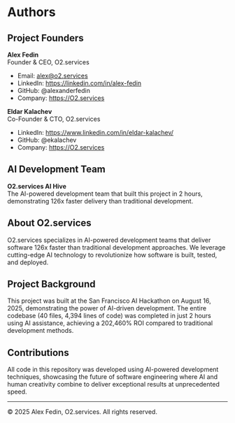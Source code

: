 # Authors

## Project Founders

**Alex Fedin**  
Founder & CEO, O2.services  
- Email: alex@o2.services
- LinkedIn: https://linkedin.com/in/alex-fedin
- GitHub: @alexanderfedin
- Company: https://O2.services

**Eldar Kalachev**  
Co-Founder & CTO, O2.services  
- LinkedIn: https://www.linkedin.com/in/eldar-kalachev/
- GitHub: @ekalachev
- Company: https://O2.services

## AI Development Team

**O2.services AI Hive**  
The AI-powered development team that built this project in 2 hours, demonstrating 126x faster delivery than traditional development.

## About O2.services

O2.services specializes in AI-powered development teams that deliver software 126x faster than traditional development approaches. We leverage cutting-edge AI technology to revolutionize how software is built, tested, and deployed.

## Project Background

This project was built at the San Francisco AI Hackathon on August 16, 2025, demonstrating the power of AI-driven development. The entire codebase (40 files, 4,394 lines of code) was completed in just 2 hours using AI assistance, achieving a 202,460% ROI compared to traditional development methods.

## Contributions

All code in this repository was developed using AI-powered development techniques, showcasing the future of software engineering where AI and human creativity combine to deliver exceptional results at unprecedented speed.

---

© 2025 Alex Fedin, O2.services. All rights reserved.